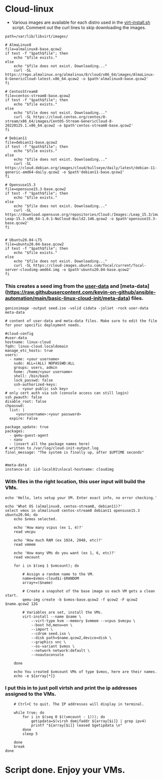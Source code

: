 # Cloud-linux
- Various images are available for each distro used in the [virt-install.sh](https://raw.githubusercontent.com/kevin-on-github/ansible-automation/main/basic-linux-cloud-init/virtsh-install.sh) script. Comment out the curl lines to skip downloading the images.

```
path=/var/lib/libvirt/images/

# AlmaLinux8
file=almalinux8-base.qcow2
if test -f "$path$file"; then
    echo "$file exists."
else 
    echo "$file does not exist. Downloading..."
    curl -SL https://repo.almalinux.org/almalinux/8/cloud/x86_64/images/AlmaLinux-8-GenericCloud-latest.x86_64.qcow2 -o $path'almalinux8-base.qcow2'
fi

# CentosStream8
file=centos-stream8-base.qcow2
if test -f "$path$file"; then
    echo "$file exists."
else 
    echo "$file does not exist. Downloading..."
    curl -SL https://cloud.centos.org/centos/8-stream/x86_64/images/CentOS-Stream-GenericCloud-8-20220125.1.x86_64.qcow2 -o $path'centos-stream8-base.qcow2'
fi

# Debian11
file=debian11-base.qcow2
if test -f "$path$file"; then
    echo "$file exists."
else 
    echo "$file does not exist. Downloading..."
    curl -SL https://cloud.debian.org/images/cloud/bullseye/daily/latest/debian-11-generic-amd64-daily.qcow2 -o $path'debian11-base.qcow2'
fi

# Opensuse15.3
file=opensuse15.3-base.qcow2
if test -f "$path$file"; then
    echo "$file exists."
else 
    echo "$file does not exist. Downloading..."
    curl -SL https://download.opensuse.org/repositories/Cloud:/Images:/Leap_15.3/images/openSUSE-Leap-15.3.x86_64-1.0.1-NoCloud-Build2.146.qcow2 -o $path'opensuse15.3-base.qcow2'
fi


# Ubuntu20.04-LTS
file=ubuntu20.04-base.qcow2
if test -f "$path$file"; then
    echo "$file exists."
else 
    echo "$file does not exist. Downloading..."
    curl -SL https://cloud-images.ubuntu.com/focal/current/focal-server-cloudimg-amd64.img -o $path'ubuntu20.04-base.qcow2'
fi
```

### This creates a seed img from the [user-data](https://raw.githubusercontent.com/kevin-on-github/ansible-automation/main/basic-linux-cloud-init/user-data) and [meta-data] (https://raw.githubusercontent.com/kevin-on-github/ansible-automation/main/basic-linux-cloud-init/meta-data) files.

```
genisoimage -output seed.iso -volid cidata -joliet -rock user-data meta-data

# content of user-data and meta-data files. Make sure to edit the file for your specific deployment needs.

#cloud-config
#user-data
hostname: linux-cloud
fqdn: linux-cloud.localdomain
manage_etc_hosts: true
users:
  - name: <your username>
    sudo: ALL=(ALL) NOPASSWD:ALL
    groups: users, admin
    home: /home/<your username>
    shell: /bin/bash
    lock_passwd: false
    ssh-authorized-keys:
      - <your public ssh key>
# only cert auth via ssh (console access can still login)
ssh_pwauth: false
disable_root: false
chpasswd:
  list: |
     <yourusername>:<your password>
  expire: False

package_update: true
packages:
  - qemu-guest-agent
  - nano
  - (insert all the package names here)
# written to /var/log/cloud-init-output.log
final_message: "The system is finally up, after $UPTIME seconds"


#meta-data
instance-id: iid-local01\nlocal-hostname: cloudimg

```

### With files in the right location, this user input will build the VMs.
```
echo 'Hello, lets setup your VM. Enter exact info, no error checking.'

echo 'What OS (almalinux8, centos-stream8, debian11)?'
select vmos in almalinux8 centos-stream8 debian11 opensuse15.3 ubuntu20.04; do
	echo $vmos selected.

	echo 'How many vcpus (ex 1, 4)?'
	read vmcpu

	echo 'How much RAM (ex 1024, 2048, etc)?'
	read vmmem

	echo 'How many VMs do you want (ex 1, 6, etc)?'
	read vmcount

	for i in $(seq 1 $vmcount); do

		# Assign a random name to the VM.
		name=$vmos-cloud$i-$RANDOM
		array+=($name)

		# Create a snapshot of the base image so each VM gets a clean start.
		qemu-img create -b $vmos-base.qcow2 -f qcow2 -F qcow2 $name.qcow2 12G

		# Variables are set, install the VMs.
		virt-install --name $name \
			--virt-type kvm --memory $vmmem --vcpus $vmcpu \
			--boot hd,menu=on \
			--import \
			--cdrom seed.iso \
			--disk path=$name.qcow2,device=disk \
			--graphics vnc \
			--os-variant $vmos \
			--network network:default \
			--noautoconsole

	done

	echo You created $vmcount VMs of type $vmos, here are their names.
	echo -e ${array[*]}
```

### I put this in to just poll virtsh and print the ip addresses assigned to the VMs. 
```
	# Ctrl+C to quit. The IP addresses will display in terminal.

	while true; do
		for i in $(seq 0 $((vmcount - 1))); do
			getipdata=$(virsh domifaddr ${array[$i]} | grep ipv4)
			printf "${array[$i]} leased $getipdata \n"
		done
		sleep 5

	done
	break
done
```

# Script done. Enjoy your VMs.